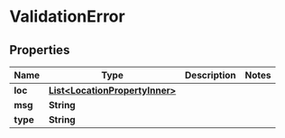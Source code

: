

# ValidationError


## Properties

| Name | Type | Description | Notes |
|------------ | ------------- | ------------- | -------------|
|**loc** | [**List&lt;LocationPropertyInner&gt;**](LocationPropertyInner.md) |  |  |
|**msg** | **String** |  |  |
|**type** | **String** |  |  |



